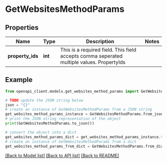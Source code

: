# GetWebsitesMethodParams


## Properties

Name | Type | Description | Notes
------------ | ------------- | ------------- | -------------
**property_ids** | **int** | This is a required field. This field accepts comma seperated multiple values. PropertyIds | 

## Example

```python
from openapi_client.models.get_websites_method_params import GetWebsitesMethodParams

# TODO update the JSON string below
json = "{}"
# create an instance of GetWebsitesMethodParams from a JSON string
get_websites_method_params_instance = GetWebsitesMethodParams.from_json(json)
# print the JSON string representation of the object
print(GetWebsitesMethodParams.to_json())

# convert the object into a dict
get_websites_method_params_dict = get_websites_method_params_instance.to_dict()
# create an instance of GetWebsitesMethodParams from a dict
get_websites_method_params_from_dict = GetWebsitesMethodParams.from_dict(get_websites_method_params_dict)
```
[[Back to Model list]](../README.md#documentation-for-models) [[Back to API list]](../README.md#documentation-for-api-endpoints) [[Back to README]](../README.md)


